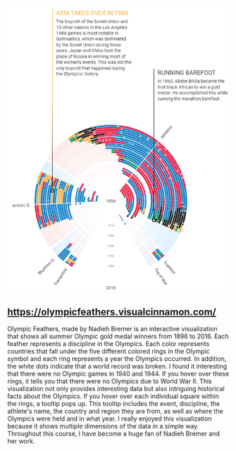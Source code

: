 ![Summer Olympics Visualization](/images/Reflection7.png)

https://olympicfeathers.visualcinnamon.com/ 
---
Olympic Feathers, made by Nadieh Bremer is an interactive visualization that shows all summer Olympic gold medal winners from 1896 to 2016.
Each feather represents a discipline in the Olympics. Each color represents countries that fall under the five different colored rings in the Olympic symbol 
and each ring represents a year the Olympics occurred. In addition, the white dots indicate that a world record was broken. 
I found it interesting that there were no Olympic games in 1940 and 1944. If you hover over these rings, it tells you that there were no Olympics due to World War II. 
This visualization not only provides interesting data but also intriguing historical facts about the Olympics. If you hover over each individual square within the rings, 
a tooltip pops up. This tooltip includes the event, discipline, the athlete's name, the country and region they are from, as well as where the Olympics were held and in
what year. I really enjoyed this visualization because it shows multiple dimensions of the data in a simple way. Throughout this course, I have become a huge fan of Nadieh 
Bremer and her work. 
